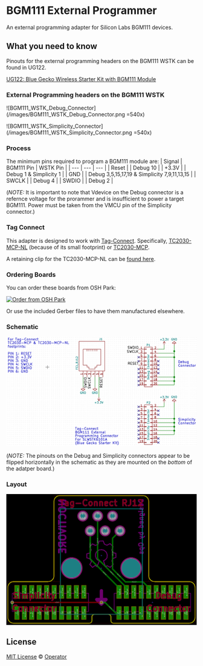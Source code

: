 # BGM111 External Programmer 

An external programming adapter for Silicon Labs BGM111 devices.

## What you need to know

Pinouts for the external programming headers on the BGM111 WSTK can be found in UG122.

[UG122: Blue Gecko Wireless Starter Kit with BGM111 Module](https://www.google.com/url?sa=t&rct=j&q=&esrc=s&source=web&cd=1&cad=rja&uact=8&ved=0ahUKEwjrmtf0zvjMAhVE72MKHVwzDXkQFggdMAA&url=https%3A%2F%2Fwww.silabs.com%2FSupport%2520Documents%2FRegisteredDocs%2FUG122.pdf&usg=AFQjCNE2OhnjrMbEJHGlx0I69SfRVHJmWA)

### External Programming headers on the BGM111 WSTK

![BGM111_WSTK_Debug_Connector](/images/BGM111_WSTK_Debug_Connector.png =540x)

![BGM111_WSTK_Simplicity_Connector](/images/BGM111_WSTK_Simplicity_Connector.png =540x)

### Process

The minimum pins required to program a BGM111 module are:
| Signal | BGM111 Pin | WSTK Pin |
| --- | --- | --- |
| Reset |  | Debug 10 |
| +3.3V |  | Debug 1 & Simplicity 1 |
| GND |  | Debug 3,5,15,17,19 & Simplicity 7,9,11,13,15 |
| SWCLK |  | Debug 4 |
| SWDIO |  | Debug 2 |

(_NOTE:_ It is important to note that Vdevice on the Debug connector is a refernce voltage for the prorammer and is insufficient to power a target BGM111. Power must be taken from the VMCU pin of the Simplicity connector.)

### Tag Connect

This adapter is designed to work with [Tag-Connect](http://www.tag-connect.com/).
Specifically, [TC2030-MCP-NL](http://www.tag-connect.com/TC2030-MCP-NL) (because of its small footprint) or [TC2030-MCP](http://www.tag-connect.com/TC2030-MCP).

A retaining clip for the TC2030-MCP-NL can be [found here](http://www.tag-connect.com/TC2030-CLIP).

### Ordering Boards

You can order these boards from OSH Park:

<a href="https://oshpark.com/shared_projects/8CRzoYDR"><img src="https://a800d827b6de8403a51e-6ffc2e718631809086ea40332b2055f7.ssl.cf1.rackcdn.com/assets/badge-5b7ec47045b78aef6eb9d83b3bac6b1920de805e9a0c227658eac6e19a045b9c.png" alt="Order from OSH Park"></img></a>

Or use the included Gerber files to have them manufactured elsewhere.

### Schematic

![BGM111_External_Programmer_Schematic](/images/BGM111_External_Programmer_Schematic.png)

(_NOTE:_ The pinouts on the Debug and Simplicity connectors appear to be flipped horizontally in the schematic as they are mounted on the *bottom* of the adatper board.)

### Layout

![BGM111_External_Programmer_Layout](/images/BGM111_External_Programmer_Layout.png)

## License

[MIT License](LICENSE) © [Operator](https://github.com/EmbeddedDesign)
